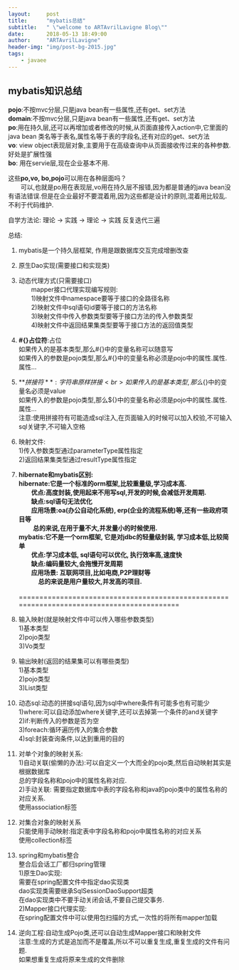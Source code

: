 ```yaml
---
layout:     post
title:      "mybatis总结"
subtitle:   " \"welcome to ARTAvrilLavigne Blog\""
date:       2018-05-13 18:49:00
author:     "ARTAvrilLavigne"
header-img: "img/post-bg-2015.jpg"
tags:
    - javaee
---
```

## mybatis知识总结<br>

**pojo**:不按mvc分层,只是java bean有一些属性,还有get、set方法<br>
**domain**:不按mvc分层,只是java bean有一些属性,还有get、set方法<br>
**po**:用在持久层,还可以再增加或者修改的时候,从页面直接传入action中,它里面的java bean 类名等于表名,属性名等于表的字段名,还有对应的get、set方法<br>
**vo**: view object表现层对象,主要用于在高级查询中从页面接收传过来的各种参数.好处是扩展性强<br>
**bo**: 用在servie层,现在企业基本不用.<br>

这些**po,vo, bo,pojo**可以用在各种层面吗？<br>
　　可以,也就是po用在表现层,vo用在持久层不报错,因为都是普通的java bean没有语法错误.但是在企业最好不要混着用,因为这些都是设计的原则,混着用比较乱.不利于代码维护.<br>

自学方法论: 理论 -> 实践 -> 理论 -> 实践  反复迭代三遍<br>

总结:<br>
1. mybatis是一个持久层框架, 作用是跟数据库交互完成增删改查<br>

2. 原生Dao实现(需要接口和实现类)<br>

3. 动态代理方式(只需要接口)<br>
	　　mapper接口代理实现编写规则:<br>
	　　1)映射文件中namespace要等于接口的全路径名称<br>
	　　2)映射文件中sql语句id要等于接口的方法名称<br>
	　　3)映射文件中传入参数类型要等于接口方法的传入参数类型<br>
	　　4)映射文件中返回结果集类型要等于接口方法的返回值类型<br>

4. **#{}占位符**:占位<br>
	如果传入的是基本类型,那么#{}中的变量名称可以随意写<br>
	如果传入的参数是pojo类型,那么#{}中的变量名称必须是pojo中的属性.属性.属性...<br>

5. **${}拼接符**:字符串原样拼接<br>
	如果传入的是基本类型,那么${}中的变量名必须是value<br>
	如果传入的参数是pojo类型,那么${}中的变量名称必须是pojo中的属性.属性.属性...<br>
	注意:使用拼接符有可能造成sql注入,在页面输入的时候可以加入校验,不可输入sql关键字,不可输入空格<br>
6. 映射文件:<br>
	1)传入参数类型通过parameterType属性指定<br>
	2)返回结果集类型通过resultType属性指定<br>
7. **hibernate和mybatis区别:**<br>
	**hibernate:它是一个标准的orm框架,比较重量级,学习成本高.**<br>
		　　**优点:高度封装,使用起来不用写sql,开发的时候,会减低开发周期.**<br>
		　　**缺点:sql语句无法优化**<br>
		　　**应用场景:oa(办公自动化系统), erp(企业的流程系统)等,还有一些政府项目等**<br>
		   　　  **总的来说,在用于量不大,并发量小的时候使用.**<br>
	**mybatis:它不是一个orm框架, 它是对jdbc的轻量级封装, 学习成本低,比较简单**<br>
		　　**优点:学习成本低, sql语句可以优化, 执行效率高,速度快**<br>
		　　**缺点:编码量较大,会拖慢开发周期**<br>
		　　**应用场景: 互联网项目,比如电商,P2P理财等**<br>
		    　　 **总的来说是用户量较大,并发高的项目.**<br>  
		     
==========================================================================================<br>  

1. 输入映射(就是映射文件中可以传入哪些参数类型)<br>
	1)基本类型<br>
	2)pojo类型<br>
	3)Vo类型<br>
2. 输出映射(返回的结果集可以有哪些类型)<br>
	1)基本类型<br>
	2)pojo类型<br>
	3)List类型<br>
3. 动态sql:动态的拼接sql语句,因为sql中where条件有可能多也有可能少<br>
	1)where:可以自动添加where关键字,还可以去掉第一个条件的and关键字<br>
	2)if:判断传入的参数是否为空<br>
	3)foreach:循环遍历传入的集合参数<br>
	4)sql:封装查询条件,以达到重用的目的<br>

4. 对单个对象的映射关系:<br>
	1)自动关联(偷懒的办法):可以自定义一个大而全的pojo类,然后自动映射其实是根据数据库<br>
		总的字段名称和pojo中的属性名称对应.<br>
	2)手动关联: 需要指定数据库中表的字段名称和java的pojo类中的属性名称的对应关系.<br>
		使用association标签<br>
5. 对集合对象的映射关系<br>
	只能使用手动映射:指定表中字段名称和pojo中属性名称的对应关系<br>
		使用collection标签<br>
6. spring和mybatis整合<br>
	整合后会话工厂都归spring管理<br>
	1)原生Dao实现:<br>
		需要在spring配置文件中指定dao实现类<br>
		dao实现类需要继承SqlSessionDaoSupport超类<br>
		在dao实现类中不要手动关闭会话,不要自己提交事务.<br>
	2)Mapper接口代理实现:<br>
		在spring配置文件中可以使用包扫描的方式,一次性的将所有mapper加载<br>

7. 逆向工程:自动生成Pojo类,还可以自动生成Mapper接口和映射文件<br>
	注意:生成的方式是追加而不是覆盖,所以不可以重复生成,重复生成的文件有问题.<br>
		如果想重复生成将原来生成的文件删除<br>
	
